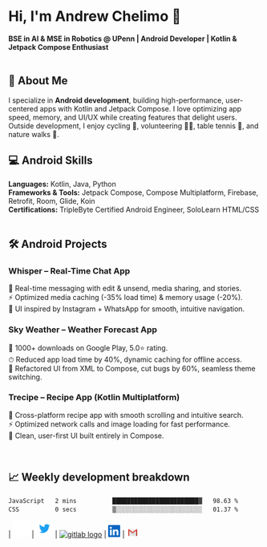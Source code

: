 # Hi, I'm Andrew Chelimo 👋

**BSE in AI & MSE in Robotics @ UPenn  | Android Developer | Kotlin & Jetpack Compose Enthusiast**
<br>
<br>


## 🚀 About Me
I specialize in **Android development**, building high-performance, user-centered apps with Kotlin and Jetpack Compose. I love optimizing app speed, memory, and UI/UX while creating features that delight users. Outside development, I enjoy cycling 🚴, volunteering 👨‍🏫, table tennis 🏓, and nature walks 🌿.


## 💻 Android Skills
**Languages:** Kotlin, Java, Python  
**Frameworks & Tools:** Jetpack Compose, Compose Multiplatform, Firebase, Retrofit, Room, Glide, Koin  
**Certifications:** TripleByte Certified Android Engineer, SoloLearn HTML/CSS  
<br>

## 🛠 Android Projects

### Whisper – Real-Time Chat App
💬 Real-time messaging with edit & unsend, media sharing, and stories.  
⚡ Optimized media caching (-35% load time) & memory usage (-20%).  
🎨 UI inspired by Instagram + WhatsApp for smooth, intuitive navigation.  

### Sky Weather – Weather Forecast App
📲 1000+ downloads on Google Play, 5.0⭐ rating.  
⏱ Reduced app load time by 40%, dynamic caching for offline access.  
🎨 Refactored UI from XML to Compose, cut bugs by 60%, seamless theme switching.  

### Trecipe – Recipe App (Kotlin Multiplatform)
🍴 Cross-platform recipe app with smooth scrolling and intuitive search.  
⚡ Optimized network calls and image loading for fast performance.  
🎨 Clean, user-first UI built entirely in Compose.  

<br>

## 📈 Weekly development breakdown
<!--START_SECTION:waka-->

```txt
JavaScript   2 mins          ████████████████████████▓   98.63 %
CSS          0 secs          ▒░░░░░░░░░░░░░░░░░░░░░░░░   01.37 %
```

<!--END_SECTION:waka-->

| [<img src="https://raw.githubusercontent.com/Delta456/Delta456/master/img/github.png" alt="github logo" width="34">](https://github.com/DaChelimo) | [<img src="https://raw.githubusercontent.com/Delta456/Delta456/master/img/twitter.png" alt="twitter logo" width="34">](https://twitter.com/DaChelimo) |  [<img src="https://raw.githubusercontent.com/Delta456/Delta456/master/img/gitlab.png" alt="gitlab logo" width="24">](https://gitlab.com/DaChelimo) |  [<img src="https://github.com/Amchuz/Amchuz/blob/master/linkedin.jpeg" alt="linkedin logo" width="24">](https://www.linkedin.com/in/da-chelimo/) |  [<img src="https://github.com/Amchuz/Amchuz/blob/master/gmail.jpeg" alt="gmail logo" width="24">](andrewchelimo2000@gmail.com)

<!--

#### <img src="https://media.giphy.com/media/VgCDAzcKvsR6OM0uWg/giphy.gif" width="70"> How about some stats ?
![Andrew Chelimo GitHub Stats](https://github-readme-stats.vercel.app/api?username=DaChelimo&show_icons=true&hide_border=true&&count_private=true&include_all_commits=true)

-------

📊 **Weekly development breakdown** 

-->
<!--START_SECTION:waka-->

<!--
```txt
JavaScript   2 mins          ████████████████████████▓   98.63 %
CSS          0 secs          ▒░░░░░░░░░░░░░░░░░░░░░░░░   01.37 %
```

-->

<!--END_SECTION:waka-->
